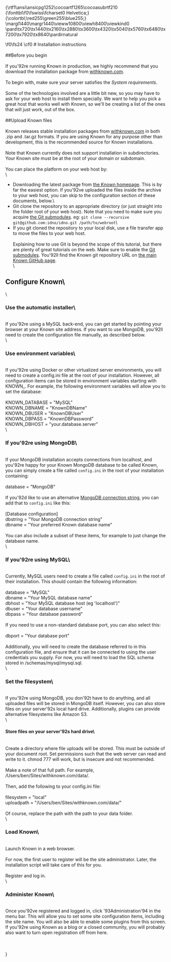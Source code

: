 {\rtf1\ansi\ansicpg1252\cocoartf1265\cocoasubrtf210
{\fonttbl\f0\fswiss\fcharset0 Helvetica;}
{\colortbl;\red255\green255\blue255;}
\margl1440\margr1440\vieww10800\viewh8400\viewkind0
\pard\tx720\tx1440\tx2160\tx2880\tx3600\tx4320\tx5040\tx5760\tx6480\tx7200\tx7920\tx8640\pardirnatural

\f0\fs24 \cf0 # Installation instructions\
\
##Before you begin\
\
If you\'92re running Known in production, we highly recommend that you download the installation package from [withknown.com](https://withknown.com).\
\
To begin with, make sure your server satisfies the _System requirements_.\
\
Some of the technologies involved are a little bit new, so you may have to ask for your web host to install them specially. We want to help you pick a great host that works well with Known, so we'll be creating a list of the ones that will just work, out of the box.\
\
##Upload Known files\
\
Known releases stable installation packages from [withknown.com](https://withknown.com) in both .zip and .tar.gz formats. If you are using Known for any purpose other than development, this is the recommended source for Known installations.\
\
Note that Known currently does not support installation in subdirectories. Your Known site must be at the root of your domain or subdomain.\
\
You can place the platform on your web host by:\
\
+ Downloading the latest package from [the Known homepage](https://withknown.com/). This is by far the easiest option. If you\'92ve uploaded the files inside the archive to your web host, you can skip to the configuration section of these documents, below.\
+ Git clone the repository to an appropriate directory (or just straight into the folder root of your web host). Note that you need to make sure you acquire [the Git submodules](http://git-scm.com/book/en/v2/Git-Tools-Submodules). eg: ```git clone --recursive git@github.com:idno/idno.git /path/to/webroot```\
+ If you git cloned the repository to your local disk, use a file transfer app to move the files to your web host.\
\
Explaining how to use Git is beyond the scope of this tutorial, but there are plenty of great tutorials on the web. Make sure to enable the [Git submodules](http://git-scm.com/book/en/v2/Git-Tools-Submodules). You\'92ll find the Known git repository URL on [the main Known GitHub page](https://github.com/idno/idno).\
\
## Configure Known\
\
### Use the automatic installer\
\
If you\'92re using a MySQL back-end, you can get started by pointing your browser at your Known site address. If you want to use MongoDB, you\'92ll need to create the configuration file manually, as described below.\
\
### Use environment variables\
\
If you\'92re using Docker or other virtualized server environments, you will need to create a config.ini file at the root of your installation. However, all configuration items can be stored in environment variables starting with KNOWN_. For example, the following environment variables will allow you to set the database:\
\
    KNOWN_DATABASE = "MySQL"\
    KNOWN_DBNAME = "KnownDBName"\
    KNOWN_DBUSER = "KnownDBUser"\
    KNOWN_DBPASS = "KnownDBPassword"\
    KNOWN_DBHOST = "your.database.server"\
	\
### If you\'92re using MongoDB\
\
If your MongoDB installation accepts connections from localhost, and you\'92re happy for your Known MongoDB database to be called Known, you can simply create a file called ```config.ini``` in the root of your installation containing:\
\
    database = "MongoDB"\
\
If you\'92d like to use an alternative [MongoDB connection string](http://docs.mongodb.org/manual/reference/connection-string/), you can add that to ```config.ini``` like this:\
\
    [Database configuration]\
    dbstring = "Your MongoDB connection string"\
    dbname = "Your preferred Known database name"\
	\
You can also include a subset of these items, for example to just change the database name.\
\
### If you\'92re using MySQL\
\
Currently, MySQL users need to create a file called ```config.ini``` in the root of their installation. This should contain the following information:\
\
    database = "MySQL"\
    dbname = "Your MySQL database name"\
    dbhost = "Your MySQL database host (eg 'localhost')"\
    dbuser = "Your database username"\
    dbpass = "Your database password"\
	\
If you need to use a non-standard database port, you can also select this:\
\
    dbport = "Your database port"\
\
Additionally, you will need to create the database referred to in this configuration file, and ensure that it can be connected to using the user credentials you supply. For now, you will need to load the SQL schema stored in /schemas/mysql/mysql.sql.\
\
### Set the filesystem\
\
If you\'92re using MongoDB, you don\'92t have to do anything, and all uploaded files will be stored in MongoDB itself. However, you can also store files on your server\'92s local hard drive. Additionally, plugins can provide alternative filesystems like Amazon S3.\
\
#### Store files on your server\'92s hard drive\
\
Create a directory where file uploads will be stored. This must be outside of your document root. Set permissions such that the web server can read and write to it. chmod 777 will work, but is insecure and not recommended.\
\
Make a note of that full path. For example, /Users/ben/Sites/withknown.com/data/.\
\
Then, add the following to your config.ini file:\
\
    filesystem = "local"\
    uploadpath = "/Users/ben/Sites/withknown.com/data/"\
	\
Of course, replace the path with the path to your data folder.\
\
### Load Known\
\
Launch Known in a web browser.\
\
For now, the first user to register will be the site administrator. Later, the installation script will take care of this for you.\
\
Register and log in.\
\
### Administer Known\
\
Once you\'92ve registered and logged in, click \'93Administration\'94 in the menu bar. This will allow you to set some site configuration items, including the site name. You will also be able to enable some plugins from this screen. If you\'92re using Known as a blog or a closed community, you will probably also want to turn open registration off from here.\
\
\
\
}